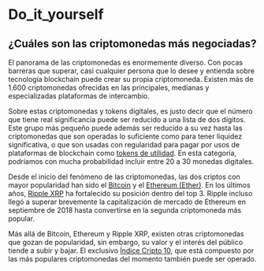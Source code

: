 # Do_it_yourself

## ¿Cuáles son las criptomonedas más negociadas?

El panorama de las criptomonedas es enormemente diverso. Con pocas barreras que superar, casi cualquier persona que lo desee y entienda sobre tecnología blockchain puede crear su propia criptomoneda. Existen más de 1.600 criptomonedas ofrecidas en las principales, medianas y especializadas plataformas de intercambio.

Sobre estas criptomonedas y tokens digitales, es justo decir que el número que tiene real significancia puede ser reducido a una lista de dos dígitos. Este grupo más pequeño puede además ser reducido a su vez hasta las criptomonedas que son operadas lo suficiente como para tener liquidez significativa, o que son usadas con regularidad para pagar por usos de plataformas de blockchain como [tokens de utilidad](https://www.plus500.es/Trading/CryptoCurrencies/Major-Cryptocurrency-Terms~1). En esta categoría, podríamos con mucha probabilidad incluir entre 20 a 30 monedas digitales.

Desde el inicio del fenómeno de las criptomonedas, las dos criptos con mayor popularidad han sido el [Bitcoin](https://www.plus500.es/Instruments/BTCUSD) y el [Ethereum (Ether)](https://www.plus500.es/Instruments/ETHUSD). En los últimos años, [Ripple XRP](https://www.plus500.es/) ha fortalecido su posición dentro del top 3. Ripple incluso llegó a superar brevemente la capitalización de mercado de Ethereum en septiembre de 2018 hasta convertirse en la segunda criptomoneda más popular.

Más allá de Bitcoin, Ethereum y Ripple XRP, existen otras criptomonedas que gozan de popularidad, sin embargo, su valor y el interés del público tiende a subir y bajar. El exclusivo [Índice Cripto 10](https://www.plus500.es/Instruments/Crypto10), que está compuesto por las más populares criptomonedas del momento también puede ser operado.
